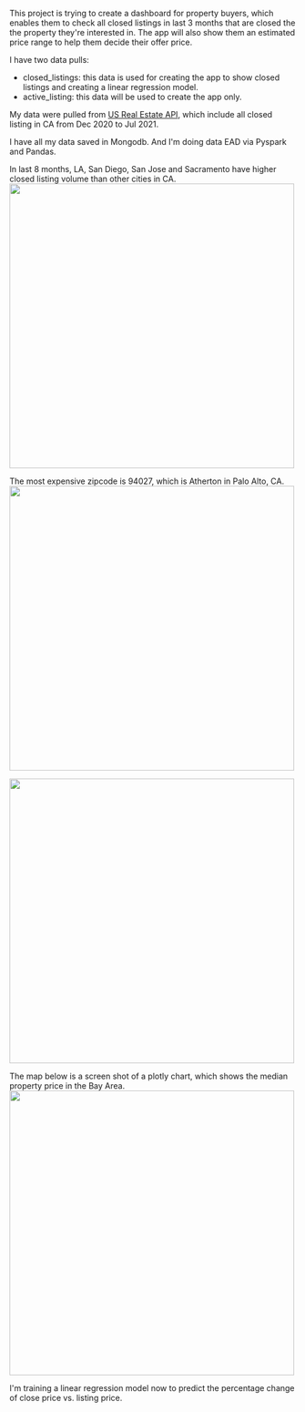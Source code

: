 This project is trying to create a dashboard for property buyers, which enables them to check all closed listings in last 3 months that are closed the the property they're interested in. The app will also show them an estimated price range to help them decide their offer price.

I have two data pulls:
* closed_listings: this data is used for creating the app to show closed listings and creating a linear regression model.
* active_listing: this data will be used to create the app only.

My data were pulled from [US Real Estate API](https://rapidapi.com/datascraper/api/us-real-estate/), which include all closed listing in CA from Dec 2020 to Jul 2021.

I have all my data saved in Mongodb. And I'm doing data EAD via Pyspark and Pandas.

In last 8 months, LA, San Diego, San Jose and Sacramento have higher closed listing volume than other cities in CA.
<img src="closed_listing_by_cities.png" width=500>

The most expensive zipcode is 94027, which is Atherton in Palo Alto, CA.
<img src="median_price_by_zip.png" width=500>

<img src="median_sqrtprice_by_zip.png" width=500>

The map below is a screen shot of a plotly chart, which shows the median property price in the Bay Area. 
<img src="BayArea.png" width=500>


I'm training a linear regression model now to predict the percentage change of close price vs. listing price.
